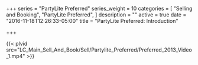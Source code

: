 +++
series = "PartyLite Preferred"
series_weight = 10
categories = [
  "Selling and Booking",
  "PartyLite Preferred",
]
description = ""
active = true
date = "2016-11-18T12:26:33-05:00"
title = "PartyLite Preferred: Introduction"

+++

{{< plvid src="LC_Main_Sell_And_Book/Sell/Partylite_Preferred/Preferred_2013_Video_1.mp4" >}}
